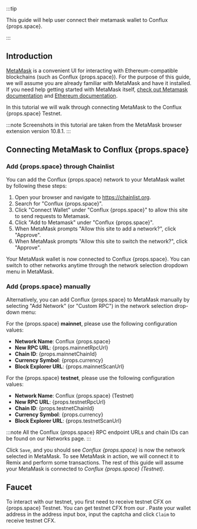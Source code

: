 :::tip

This guide will help user connect their metamask  wallet to Conflux {props.space}.

:::

## Introduction

[MetaMask](https://metamask.io/) is a convenient UI for interacting with Ethereum-compatible blockchains (such as Conflux {props.space}).
For the purpose of this guide, we will assume you are already familiar with MetaMask and have it installed.
If you need help getting started with MetaMask itself, [check out Metamask documentation](https://metamask.io/faqs.html) and [Ethereum documentation](https://ethereum.org/en/).

In this tutorial we will walk through connecting MetaMask to the Conflux {props.space} Testnet.

:::note
Screenshots in this tutorial are taken from the MetaMask browser extension version 10.8.1.
:::

## Connecting MetaMask to Conflux {props.space}

### Add {props.space} through Chainlist

You can add the Conflux {props.space} network to your MetaMask wallet by following these steps:

1. Open your browser and navigate to https://chainlist.org.
2. Search for "Conflux {props.space}".
3. Click "Connect Wallet" under "Conflux {props.space}" to allow this site to send requests to Metamask.
4. Click "Add to Metamask" under "Conflux {props.space}".
5. When MetaMask prompts "Allow this site to add a network?", click "Approve".
6. When MetaMask prompts "Allow this site to switch the network?", click "Approve".

Your MetaMask wallet is now connected to Conflux {props.space}. You can switch to other networks anytime through the network selection dropdown menu in MetaMask.

### Add {props.space} manually

Alternatively, you can add Conflux {props.space} to MetaMask manually by selecting "Add Network" (or "Custom RPC") in the network selection drop-down menu:

<Img1 />

For the {props.space} **mainnet**, please use the following configuration values:

- **Network Name**: Conflux {props.space}
- **New RPC URL**: {props.mainnetRpcUrl}
- **Chain ID**: {props.mainnetChainId}
- **Currency Symbol**: {props.currency}
- **Block Explorer URL**: {props.mainnetScanUrl}

For the {props.space} **testnet**, please use the following configuration values:

- **Network Name**: Conflux {props.space} (Testnet)
- **New RPC URL**: {props.testnetRpcUrl}
- **Chain ID**: {props.testnetChainId}
- **Currency Symbol**: {props.currency}
- **Block Explorer URL**: {props.testnetScanUrl}

<Img2></Img2>

:::note
All the Conflux {props.space} RPC endpoint URLs and chain IDs can be found on our Networks page.
:::

Click `Save`, and you should see _Conflux {props.space}_ is now the network selected in MetaMask.
To see MetaMask in action, we will connect it to Remix and perform some transactions.
The rest of this guide will assume your MetaMask is connected to _Conflux {props.space} (Testnet)_.

## Faucet

To interact with our testnet, you first need to receive testnet CFX on {props.space} Testnet. You can get testnet CFX from our <Faucet />.
Paste your wallet address in the address input box, input the captcha and click `Claim` to receive testnet CFX.
